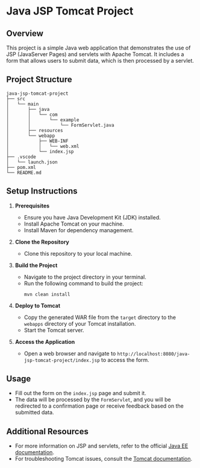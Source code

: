 # Java JSP Tomcat Project

## Overview
This project is a simple Java web application that demonstrates the use of JSP (JavaServer Pages) and servlets with Apache Tomcat. It includes a form that allows users to submit data, which is then processed by a servlet.

## Project Structure
```
java-jsp-tomcat-project
├── src
│   └── main
│       ├── java
│       │   └── com
│       │       └── example
│       │           └── FormServlet.java
│       ├── resources
│       └── webapp
│           ├── WEB-INF
│           │   └── web.xml
│           └── index.jsp
├── .vscode
│   └── launch.json
├── pom.xml
└── README.md
```

## Setup Instructions

1. **Prerequisites**
   - Ensure you have Java Development Kit (JDK) installed.
   - Install Apache Tomcat on your machine.
   - Install Maven for dependency management.

2. **Clone the Repository**
   - Clone this repository to your local machine.

3. **Build the Project**
   - Navigate to the project directory in your terminal.
   - Run the following command to build the project:
     ```
     mvn clean install
     ```

4. **Deploy to Tomcat**
   - Copy the generated WAR file from the `target` directory to the `webapps` directory of your Tomcat installation.
   - Start the Tomcat server.

5. **Access the Application**
   - Open a web browser and navigate to `http://localhost:8080/java-jsp-tomcat-project/index.jsp` to access the form.

## Usage
- Fill out the form on the `index.jsp` page and submit it.
- The data will be processed by the `FormServlet`, and you will be redirected to a confirmation page or receive feedback based on the submitted data.

## Additional Resources
- For more information on JSP and servlets, refer to the official [Java EE documentation](https://javaee.github.io/javaee-spec/javadocs/).
- For troubleshooting Tomcat issues, consult the [Tomcat documentation](https://tomcat.apache.org/tomcat-9.0-doc/index.html).